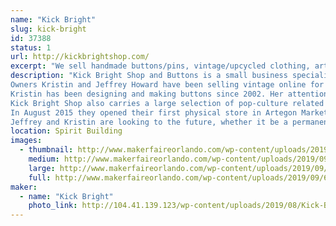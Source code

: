 ```yaml
---
name: "Kick Bright"
slug: kick-bright
id: 37388
status: 1
url: http://kickbrightshop.com/
excerpt: "We sell handmade buttons/pins, vintage/upcycled clothing, artwork and more"
description: "Kick Bright Shop and Buttons is a small business specializing in vintage clothing for men, women and children from the 1950s through the 1990s and well as manufacturing bulk order buttons.
Owners Kristin and Jeffrey Howard have been selling vintage online for several years on eBay and Etsy with occasional vending on weekend events across Florida. The two bring their unique style and outlook that vintage should be affordable, worn and loved.
Kristin has been designing and making buttons since 2002. Her attention to quality and speed is why customers return for her expertise. If you own a band or event button it just may have passed through Kristin’s hands.
Kick Bright Shop also carries a large selection of pop-culture related items like collectible toys, glasses, records and record players. Anything cool we probably have it!
In August 2015 they opened their first physical store in Artegon Marketplace in Orlando, Florida (pictured above). In less than a year the store was successful enough to double in size. In January 2017 Artegon abruptly closed despite the success of the individually owned small businesses operating there leaving Kick Bright without a permanent home.
Jeffrey and Kristin are looking to the future, whether it be a permanent new location or traveling pop-ups. Stay tuned right here, it’s always an adventure."
location: Spirit Building
images:
  - thumbnail: http://www.makerfaireorlando.com/wp-content/uploads/2019/09/62142319_2233194093402247_3642318187552309248_n.jpg
    medium: http://www.makerfaireorlando.com/wp-content/uploads/2019/09/62142319_2233194093402247_3642318187552309248_n.jpg
    large: http://www.makerfaireorlando.com/wp-content/uploads/2019/09/62142319_2233194093402247_3642318187552309248_n.jpg
    full: http://www.makerfaireorlando.com/wp-content/uploads/2019/09/62142319_2233194093402247_3642318187552309248_n.jpg
maker:
  - name: "Kick Bright"
    photo_link: http://104.41.139.123/wp-content/uploads/2019/08/Kick-Bright-Logo-copy.jpg
---
```

